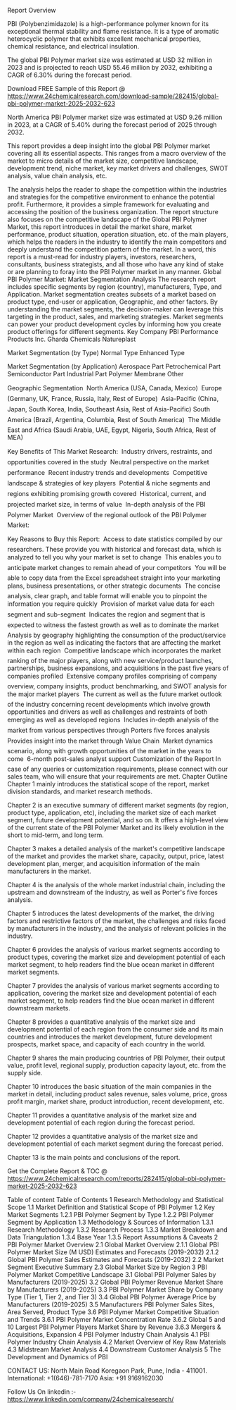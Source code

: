 Report Overview

PBI (Polybenzimidazole) is a high-performance polymer known for its exceptional thermal stability and flame resistance. It is a type of aromatic heterocyclic polymer that exhibits excellent mechanical properties, chemical resistance, and electrical insulation.

The global PBI Polymer market size was estimated at USD 32 million in 2023 and is projected to reach USD 55.46 million by 2032, exhibiting a CAGR of 6.30% during the forecast period.

Download FREE Sample of this Report @ https://www.24chemicalresearch.com/download-sample/282415/global-pbi-polymer-market-2025-2032-623

North America PBI Polymer market size was estimated at USD 9.26 million in 2023, at a CAGR of 5.40% during the forecast period of 2025 through 2032.

This report provides a deep insight into the global PBI Polymer market covering all its essential aspects. This ranges from a macro overview of the market to micro details of the market size, competitive landscape, development trend, niche market, key market drivers and challenges, SWOT analysis, value chain analysis, etc.

The analysis helps the reader to shape the competition within the industries and strategies for the competitive environment to enhance the potential profit. Furthermore, it provides a simple framework for evaluating and accessing the position of the business organization. The report structure also focuses on the competitive landscape of the Global PBI Polymer Market, this report introduces in detail the market share, market performance, product situation, operation situation, etc. of the main players, which helps the readers in the industry to identify the main competitors and deeply understand the competition pattern of the market. In a word, this report is a must-read for industry players, investors, researchers, consultants, business strategists, and all those who have any kind of stake or are planning to foray into the PBI Polymer market in any manner. Global PBI Polymer Market: Market Segmentation Analysis The research report includes specific segments by region (country), manufacturers, Type, and Application. Market segmentation creates subsets of a market based on product type, end-user or application, Geographic, and other factors. By understanding the market segments, the decision-maker can leverage this targeting in the product, sales, and marketing strategies. Market segments can power your product development cycles by informing how you create product offerings for different segments. Key Company PBI Performance Products Inc. Gharda Chemicals Natureplast

Market Segmentation (by Type) Normal Type Enhanced Type

Market Segmentation (by Application) Aerospace Part Petrochemical Part Semiconductor Part Industrial Part Polymer Membrane Other

Geographic Segmentation  North America (USA, Canada, Mexico)  Europe (Germany, UK, France, Russia, Italy, Rest of Europe)  Asia-Pacific (China, Japan, South Korea, India, Southeast Asia, Rest of Asia-Pacific)  South America (Brazil, Argentina, Columbia, Rest of South America)  The Middle East and Africa (Saudi Arabia, UAE, Egypt, Nigeria, South Africa, Rest of MEA)

Key Benefits of This Market Research:  Industry drivers, restraints, and opportunities covered in the study  Neutral perspective on the market performance  Recent industry trends and developments  Competitive landscape & strategies of key players  Potential & niche segments and regions exhibiting promising growth covered  Historical, current, and projected market size, in terms of value  In-depth analysis of the PBI Polymer Market  Overview of the regional outlook of the PBI Polymer Market:

Key Reasons to Buy this Report:  Access to date statistics compiled by our researchers. These provide you with historical and forecast data, which is analyzed to tell you why your market is set to change  This enables you to anticipate market changes to remain ahead of your competitors  You will be able to copy data from the Excel spreadsheet straight into your marketing plans, business presentations, or other strategic documents  The concise analysis, clear graph, and table format will enable you to pinpoint the information you require quickly  Provision of market value data for each segment and sub-segment  Indicates the region and segment that is expected to witness the fastest growth as well as to dominate the market  Analysis by geography highlighting the consumption of the product/service in the region as well as indicating the factors that are affecting the market within each region  Competitive landscape which incorporates the market ranking of the major players, along with new service/product launches, partnerships, business expansions, and acquisitions in the past five years of companies profiled  Extensive company profiles comprising of company overview, company insights, product benchmarking, and SWOT analysis for the major market players  The current as well as the future market outlook of the industry concerning recent developments which involve growth opportunities and drivers as well as challenges and restraints of both emerging as well as developed regions  Includes in-depth analysis of the market from various perspectives through Porters five forces analysis  Provides insight into the market through Value Chain  Market dynamics scenario, along with growth opportunities of the market in the years to come  6-month post-sales analyst support Customization of the Report In case of any queries or customization requirements, please connect with our sales team, who will ensure that your requirements are met. Chapter Outline Chapter 1 mainly introduces the statistical scope of the report, market division standards, and market research methods.

Chapter 2 is an executive summary of different market segments (by region, product type, application, etc), including the market size of each market segment, future development potential, and so on. It offers a high-level view of the current state of the PBI Polymer Market and its likely evolution in the short to mid-term, and long term.

Chapter 3 makes a detailed analysis of the market's competitive landscape of the market and provides the market share, capacity, output, price, latest development plan, merger, and acquisition information of the main manufacturers in the market.

Chapter 4 is the analysis of the whole market industrial chain, including the upstream and downstream of the industry, as well as Porter's five forces analysis.

Chapter 5 introduces the latest developments of the market, the driving factors and restrictive factors of the market, the challenges and risks faced by manufacturers in the industry, and the analysis of relevant policies in the industry.

Chapter 6 provides the analysis of various market segments according to product types, covering the market size and development potential of each market segment, to help readers find the blue ocean market in different market segments.

Chapter 7 provides the analysis of various market segments according to application, covering the market size and development potential of each market segment, to help readers find the blue ocean market in different downstream markets.

Chapter 8 provides a quantitative analysis of the market size and development potential of each region from the consumer side and its main countries and introduces the market development, future development prospects, market space, and capacity of each country in the world.

Chapter 9 shares the main producing countries of PBI Polymer, their output value, profit level, regional supply, production capacity layout, etc. from the supply side.

Chapter 10 introduces the basic situation of the main companies in the market in detail, including product sales revenue, sales volume, price, gross profit margin, market share, product introduction, recent development, etc.

Chapter 11 provides a quantitative analysis of the market size and development potential of each region during the forecast period.

Chapter 12 provides a quantitative analysis of the market size and development potential of each market segment during the forecast period.

Chapter 13 is the main points and conclusions of the report.

Get the Complete Report & TOC @ https://www.24chemicalresearch.com/reports/282415/global-pbi-polymer-market-2025-2032-623

Table of content
Table of Contents
1 Research Methodology and Statistical Scope
1.1 Market Definition and Statistical Scope of PBI Polymer
1.2 Key Market Segments
1.2.1 PBI Polymer Segment by Type
1.2.2 PBI Polymer Segment by Application
1.3 Methodology & Sources of Information
1.3.1 Research Methodology
1.3.2 Research Process
1.3.3 Market Breakdown and Data Triangulation
1.3.4 Base Year
1.3.5 Report Assumptions & Caveats
2 PBI Polymer Market Overview
2.1 Global Market Overview
2.1.1 Global PBI Polymer Market Size (M USD) Estimates and Forecasts (2019-2032)
2.1.2 Global PBI Polymer Sales Estimates and Forecasts (2019-2032)
2.2 Market Segment Executive Summary
2.3 Global Market Size by Region
3 PBI Polymer Market Competitive Landscape
3.1 Global PBI Polymer Sales by Manufacturers (2019-2025)
3.2 Global PBI Polymer Revenue Market Share by Manufacturers (2019-2025)
3.3 PBI Polymer Market Share by Company Type (Tier 1, Tier 2, and Tier 3)
3.4 Global PBI Polymer Average Price by Manufacturers (2019-2025)
3.5 Manufacturers PBI Polymer Sales Sites, Area Served, Product Type
3.6 PBI Polymer Market Competitive Situation and Trends
3.6.1 PBI Polymer Market Concentration Rate
3.6.2 Global 5 and 10 Largest PBI Polymer Players Market Share by Revenue
3.6.3 Mergers & Acquisitions, Expansion
4 PBI Polymer Industry Chain Analysis
4.1 PBI Polymer Industry Chain Analysis
4.2 Market Overview of Key Raw Materials
4.3 Midstream Market Analysis
4.4 Downstream Customer Analysis
5 The Development and Dynamics of PBI

CONTACT US:
North Main Road Koregaon Park, Pune, India - 411001.
International: +1(646)-781-7170
Asia: +91 9169162030

Follow Us On linkedin :- https://www.linkedin.com/company/24chemicalresearch/
